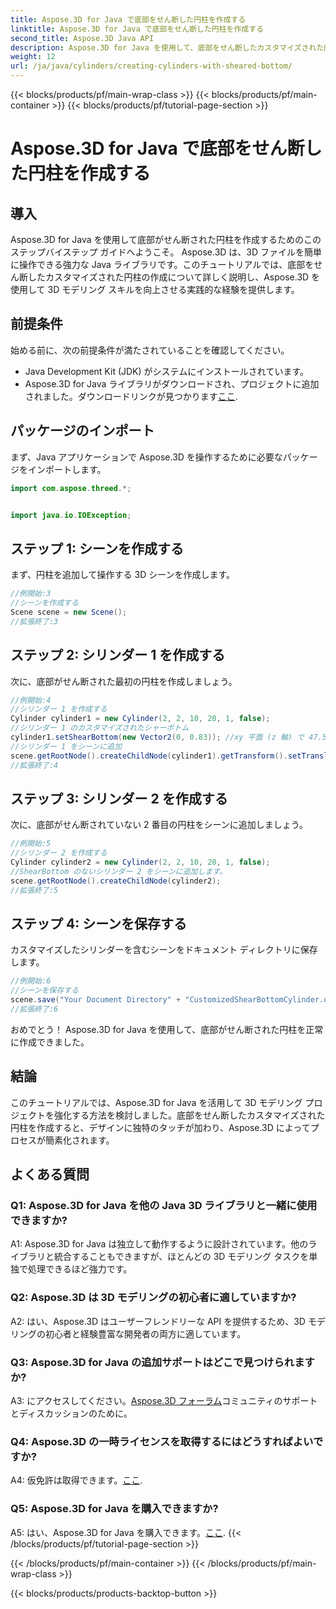 ```yaml
---
title: Aspose.3D for Java で底部をせん断した円柱を作成する
linktitle: Aspose.3D for Java で底部をせん断した円柱を作成する
second_title: Aspose.3D Java API
description: Aspose.3D for Java を使用して、底部をせん断したカスタマイズされた円柱を作成する方法を学びます。このステップバイステップのガイドで 3D モデリングのスキルを向上させましょう。
weight: 12
url: /ja/java/cylinders/creating-cylinders-with-sheared-bottom/
---
```


{{< blocks/products/pf/main-wrap-class >}}
{{< blocks/products/pf/main-container >}}
{{< blocks/products/pf/tutorial-page-section >}}

# Aspose.3D for Java で底部をせん断した円柱を作成する

## 導入

Aspose.3D for Java を使用して底部がせん断された円柱を作成するためのこのステップバイステップ ガイドへようこそ。 Aspose.3D は、3D ファイルを簡単に操作できる強力な Java ライブラリです。このチュートリアルでは、底部をせん断したカスタマイズされた円柱の作成について詳しく説明し、Aspose.3D を使用して 3D モデリング スキルを向上させる実践的な経験を提供します。

## 前提条件

始める前に、次の前提条件が満たされていることを確認してください。
- Java Development Kit (JDK) がシステムにインストールされています。
-  Aspose.3D for Java ライブラリがダウンロードされ、プロジェクトに追加されました。ダウンロードリンクが見つかります[ここ](https://releases.aspose.com/3d/java/).

## パッケージのインポート

まず、Java アプリケーションで Aspose.3D を操作するために必要なパッケージをインポートします。
```java
import com.aspose.threed.*;


import java.io.IOException;
```

## ステップ 1: シーンを作成する

まず、円柱を追加して操作する 3D シーンを作成します。
```java
//例開始:3
//シーンを作成する
Scene scene = new Scene();
//拡張終了:3
```

## ステップ 2: シリンダー 1 を作成する

次に、底部がせん断された最初の円柱を作成しましょう。
```java
//例開始:4
//シリンダー 1 を作成する
Cylinder cylinder1 = new Cylinder(2, 2, 10, 20, 1, false);
//シリンダー 1 のカスタマイズされたシャーボトム
cylinder1.setShearBottom(new Vector2(0, 0.83)); //xy 平面 (z 軸) で 47.5 度のせん断
//シリンダー 1 をシーンに追加
scene.getRootNode().createChildNode(cylinder1).getTransform().setTranslation(10, 0, 0);
//拡張終了:4
```

## ステップ 3: シリンダー 2 を作成する

次に、底部がせん断されていない 2 番目の円柱をシーンに追加しましょう。
```java
//例開始:5
//シリンダー 2 を作成する
Cylinder cylinder2 = new Cylinder(2, 2, 10, 20, 1, false);
//ShearBottom のないシリンダー 2 をシーンに追加します。
scene.getRootNode().createChildNode(cylinder2);
//拡張終了:5
```

## ステップ 4: シーンを保存する

カスタマイズしたシリンダーを含むシーンをドキュメント ディレクトリに保存します。
```java
//例開始:6
//シーンを保存する
scene.save("Your Document Directory" + "CustomizedShearBottomCylinder.obj", FileFormat.WAVEFRONTOBJ);
//拡張終了:6
```

おめでとう！ Aspose.3D for Java を使用して、底部がせん断された円柱を正常に作成できました。

## 結論

このチュートリアルでは、Aspose.3D for Java を活用して 3D モデリング プロジェクトを強化する方法を検討しました。底部をせん断したカスタマイズされた円柱を作成すると、デザインに独特のタッチが加わり、Aspose.3D によってプロセスが簡素化されます。

## よくある質問

### Q1: Aspose.3D for Java を他の Java 3D ライブラリと一緒に使用できますか?

A1: Aspose.3D for Java は独立して動作するように設計されています。他のライブラリと統合することもできますが、ほとんどの 3D モデリング タスクを単独で処理できるほど強力です。

### Q2: Aspose.3D は 3D モデリングの初心者に適していますか?

A2: はい、Aspose.3D はユーザーフレンドリーな API を提供するため、3D モデリングの初心者と経験豊富な開発者の両方に適しています。

### Q3: Aspose.3D for Java の追加サポートはどこで見つけられますか?

 A3: にアクセスしてください。[Aspose.3D フォーラム](https://forum.aspose.com/c/3d/18)コミュニティのサポートとディスカッションのために。

### Q4: Aspose.3D の一時ライセンスを取得するにはどうすればよいですか?

 A4: 仮免許は取得できます。[ここ](https://purchase.aspose.com/temporary-license/).

### Q5: Aspose.3D for Java を購入できますか?

 A5: はい、Aspose.3D for Java を購入できます。[ここ](https://purchase.aspose.com/buy).
{{< /blocks/products/pf/tutorial-page-section >}}

{{< /blocks/products/pf/main-container >}}
{{< /blocks/products/pf/main-wrap-class >}}

{{< blocks/products/products-backtop-button >}}
